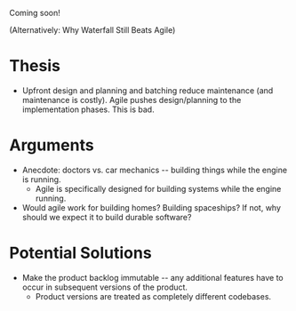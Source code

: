 Coming soon!

(Alternatively: Why Waterfall Still Beats Agile)

# Thesis
- Upfront design and planning and batching reduce maintenance (and maintenance is costly). Agile pushes design/planning to the implementation phases. This is bad.

# Arguments
- Anecdote: doctors vs. car mechanics -- building things while the engine is running.
  - Agile is specifically designed for building systems while the engine running.
- Would agile work for building homes? Building spaceships? If not, why should we expect it to build durable software?

# Potential Solutions
- Make the product backlog immutable -- any additional features have to occur in subsequent versions of the product.
  - Product versions are treated as completely different codebases.
